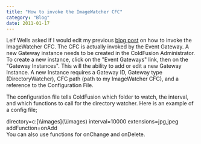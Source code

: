 ```yaml
---
title: "How to invoke the ImageWatcher CFC"
category: "Blog"
date: 2011-01-17
---
```



Leif Wells asked if I would edit my previous [blog post](http://www.fekke.com/blog/index.cfm/2006/4/20/FileWatcherEventgatewayCFCforJpegthumbnailresizing) on how to invoke the ImageWatcher CFC. The CFC is actually invoked by the Event Gateway. A new Gateway instance needs to be created in the ColdFusion Administrator. To create a new instance, click on the "Event Gateways" link, then on the "Gateway Instances". This will the ability to add or edit a new Gateway Instance. A new Instance requires a Gateway ID, Gateway type (DirectoryWatcher), CFC path (path to my ImageWatcher CFC), and a reference to the Configuration File.

The configuration file tells ColdFusion which folder to watch, the interval, and which functions to call for the directory watcher. Here is an example of a config file;

<div class="code">directory=c:[\\images](\\images)  
 interval=10000  
 extensions=jpg,jpeg  
 addFunction=onAdd</div>
You can also use functions for onChange and onDelete.
